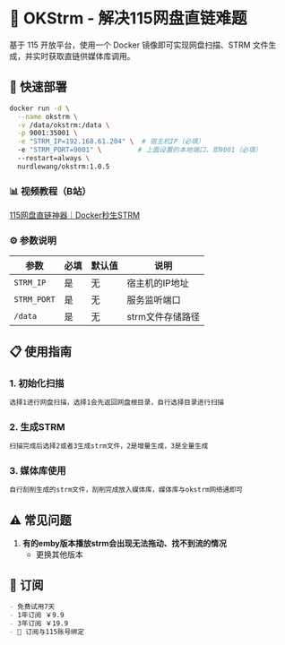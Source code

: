 # 🚀 OKStrm - 解决115网盘直链难题

基于 115 开放平台，使用一个 Docker 镜像即可实现网盘扫描、STRM 文件生成，并实时获取直链供媒体库调用。

## 🐳 快速部署

```bash
docker run -d \
  --name okstrm \
  -v /data/okstrm:/data \
  -p 9001:35001 \
  -e "STRM_IP=192.168.61.204" \  # 宿主机IP（必填）
  -e "STRM_PORT=9001" \         # 上面设置的本地端口，即9001（必填）
  --restart=always \
  nurdlewang/okstrm:1.0.5
```
### 📊 视频教程（B站）
[115网盘直链神器｜Docker秒生STRM](https://www.bilibili.com/video/BV1RGoWY3EYQ/?share_source=copy_web&vd_source=d5f838fa2ac59ef6506d03c784127ff8)


### ⚙️ 参数说明
| 参数 | 必填 | 默认值 | 说明 |
|------|------|--------|------|
| `STRM_IP` | 是 | 无 | 宿主机的IP地址 |
| `STRM_PORT` | 是 | 无 | 服务监听端口 |
| `/data` | 是 | 无 | strm文件存储路径 |

## 📋 使用指南



### 1. 初始化扫描
```bash
选择1进行网盘扫描，选择1会先返回网盘根目录，自行选择目录进行扫描
```

### 2. 生成STRM
```bash
扫描完成后选择2或者3生成strm文件，2是增量生成，3是全量生成
```
### 3. 媒体库使用
```bash
自行刮削生成的strm文件，刮削完成放入媒体库，媒体库与okstrm网络通即可
```


## ⚠️ 常见问题

1. **有的emby版本播放strm会出现无法拖动、找不到流的情况**
   - 更换其他版本
   

## 📜 订阅
```markdown
- 免费试用7天
- 1年订阅 ￥9.9 
- 3年订阅 ￥19.9
- 🔑 订阅与115账号绑定
```
